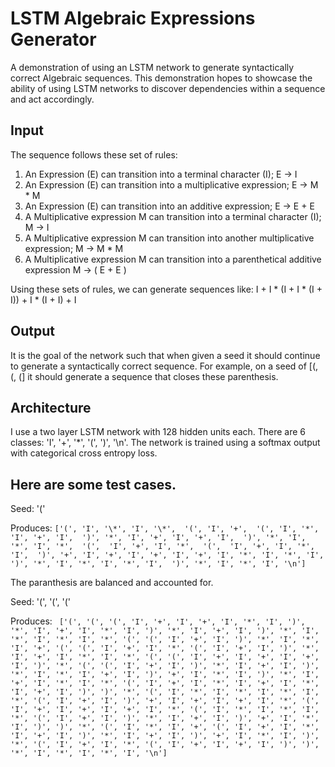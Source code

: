 # LSTM Algebraic Expressions Generator
A demonstration of using an LSTM network to generate syntactically correct Algebraic sequences. This demonstration hopes to showcase the ability of using LSTM networks to discover dependencies within a sequence and act accordingly. 

## Input
The sequence follows these set of rules:

1. An Expression (E) can transition into a terminal character (I); E -> I
2. An Expression (E) can transition into a multiplicative expression; E -> M * M
3. An Expression (E) can transition into an additive expression; E -> E + E
4. A Multiplicative expression M can transition into a terminal character (I); M -> I
5. A Multiplicative expression M can transition into another multiplicative expression; M -> M * M
6. A Multiplicative expression M can transition into a parenthetical additive expression M -> ( E + E )

Using these sets of rules, we can generate sequences like:
I + I * (I + I * (I + I)) + I * (I + I) + I

## Output
It is the goal of the network such that when given a seed it should continue to generate a syntactically correct sequence.
For example, on a seed of [(, (, (] it should generate a sequence that closes these parenthesis.

## Architecture
I use a two layer LSTM network with 128 hidden units each. There are 6 classes: 'I', '+', '*', '(', ')', '\n'. The network is trained using a softmax output with categorical cross entropy loss. 

## Here are some test cases.
Seed: '('

Produces: 
`
['(',
  'I', '\*', 'I', '\*', 
  '(',
   'I', '+', 
   '(',
    'I', '*', 'I', '+', 'I', 
   ')', '*', 'I', '+', 'I', '+', 'I', 
  ')', '*', 'I', '*', 'I', '*', 
  '(', 
   'I', '+', 'I', '*', 
   '(', 
      'I', '+', 'I', '*', 'I', 
   ')', '+', 'I', '+', 'I', '+', 'I', '+', 'I', '*', 'I', '*', 'I', 
  ')', '*', 'I', '*', 'I', '*', 'I', 
 ')', '*', 'I', '*', 'I', '\n']
`
 
 The paranthesis are balanced and accounted for.
 
 Seed: '(', '(', '(' 
 
 Produces:
 `
 ['(', '(', '(', 'I', '+', 'I', '+', 'I', '*', 'I', ')', '*', 'I', '+', 'I', '*', 'I', ')', '*', 'I', '+', 'I', ')', '*', 'I', '*', 'I', '*', 'I', '*', '(', '(', 'I', '+', 'I', ')', '*', 'I', '*', 'I', '+', '(', '(', 'I', '+', 'I', '*', '(', 'I', '+', 'I', ')', '*', 'I', '+', 'I', '*', 'I', '*', '(', '(', 'I', '+', 'I', '+', 'I', '+', 'I', ')', '*', '(', '(', 'I', '+', 'I', ')', '*', 'I', '+', 'I', ')', '*', 'I', '*', 'I', '+', 'I', ')', '+', 'I', '*', 'I', ')', '*', 'I', '+', 'I', '*', 'I', '*', '(', 'I', '+', 'I', '*', 'I', '+', 'I', '*', 'I', '+', 'I', ')', ')', '*', '(', 'I', '*', 'I', '*', 'I', '*', 'I', '*', '(', 'I', '+', 'I', ')', '+', 'I', '+', 'I', '+', 'I', '*', '(', 'I', '+', 'I', '+', 'I', '+', 'I', '*', '(', 'I', '*', 'I', '*', 'I', '*', '(', 'I', '+', 'I', ')', '*', 'I', '+', 'I', ')', '+', 'I', '*', 'I', ')', ')', '*', '(', 'I', '*', 'I', '+', '(', 'I', '+', 'I', '*', 'I', '+', 'I', ')', '*', 'I', '+', 'I', ')', '+', 'I', '*', 'I', ')', '*', '(', 'I', '+', 'I', '*', '(', 'I', '+', 'I', '+', 'I', ')', ')', '*', 'I', '*', 'I', '*', 'I', '\n']`

